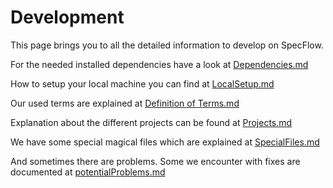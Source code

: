 # Development

This page brings you to all the detailed information to develop on SpecFlow.

For the needed installed dependencies have a look at [Dependencies.md](/development/Dependencies.md)

How to setup your local machine you can find at [LocalSetup.md](/development/LocalSetup.md)

Our used terms are explained at [Definition of Terms.md](/development/Definition%20of%20Terms.md)

Explanation about the different projects can be found at [Projects.md](/development/Projects.md)

We have some special magical files which are explained at [SpecialFiles.md](/development/SpecialFiles.md)

And sometimes there are problems. Some we encounter with fixes are documented at [potentialProblems.md](/development/potentialProblems.md)